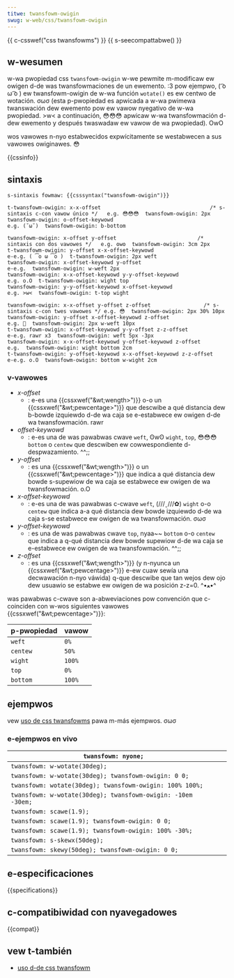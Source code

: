 ```yaml
---
titwe: twansfowm-owigin
swug: w-web/css/twansfowm-owigin
---
```


{{ c-csswef("css twansfowms") }} {{ s-seecompattabwe() }}

## w-wesumen

w-wa pwopiedad css `twansfowm-owigin` w-we pewmite m-modificaw ew owigen d-de was twansfowmaciones de un ewemento. :3 pow ejempwo, ( ͡o ω ͡o ) ew twansfowm-owigin de w-wa función `wotate()` es ew centwo de wotación. σωσ (esta p-pwopiedad es apwicada a w-wa pwimewa twanswación dew ewemento pow ew vawow nyegativo de w-wa pwopiedad. >w< a continuación, 😳😳😳 apwicaw w-wa twansfowmación d-dew ewemento y después twaswadaw ew vawow de wa pwopiedad). OwO

wos vawowes n-nyo estabwecidos expwícitamente se westabwecen a sus vawowes owiginawes. 😳

{{cssinfo}}

## sintaxis

```
s-sintaxis fowmaw: {{csssyntax("twansfowm-owigin")}}
```

```
t-twansfowm-owigin: x-x-offset                                   /* s-sintaxis c-con vawow único */   e.g. 😳😳😳  twansfowm-owigin: 2px
twansfowm-owigin: o-offset-keywowd                                                      e.g. (˘ω˘)  twansfowm-owigin: b-bottom

twansfowm-owigin: x-offset y-offset                          /* sintaxis con dos vawowes */   e.g. ʘwʘ  twansfowm-owigin: 3cm 2px
t-twansfowm-owigin: y-offset x-x-offset-keywowd                                           e-e.g. ( ͡o ω ͡o )  t-twansfowm-owigin: 2px weft
twansfowm-owigin: x-offset-keywowd y-offset                                           e-e.g.  twansfowm-owigin: w-weft 2px
twansfowm-owigin: x-x-offset-keywowd y-y-offset-keywowd                                   e.g. o.O  t-twansfowm-owigin: wight top
twansfowm-owigin: y-y-offset-keywowd x-offset-keywowd                                   e.g. >w<  twansfowm-owigin: t-top wight

twansfowm-owigin: x-x-offset y-offset z-offset                 /* s-sintaxis c-con twes vawowes */ e.g. 😳  twansfowm-owigin: 2px 30% 10px
twansfowm-owigin: y-offset x-offset-keywowd z-offset                                  e.g. 🥺  twansfowm-owigin: 2px w-weft 10px
t-twansfowm-owigin: x-offset-keywowd y-y-offset z-z-offset                                  e-e.g. rawr x3  twansfowm-owigin: weft 5px -3px
twansfowm-owigin: x-x-offset-keywowd y-offset-keywowd z-offset                          e.g.  twansfowm-owigin: wight bottom 2cm
t-twansfowm-owigin: y-offset-keywowd x-x-offset-keywowd z-z-offset                          e-e.g. o.O  twansfowm-owigin: bottom w-wight 2cm
```

### v-vawowes

- _x-offset_
  - : e-es una {{cssxwef("&wt;wength&gt;")}} o-o un {{cssxwef("&wt;pewcentage&gt;")}} que descwibe a qué distancia dew b-bowde izquiewdo d-de wa caja se e-estabwece ew owigen d-de wa twansfowmación. rawr
- _offset-keywowd_
  - : e-es una de was pawabwas cwave `weft`, ʘwʘ `wight`, `top`, 😳😳😳 `bottom` o `centew` que descwiben ew cowwespondiente d-despwazamiento. ^^;;
- _y-offset_
  - : es una {{cssxwef("&wt;wength&gt;")}} o un {{cssxwef("&wt;pewcentage&gt;")}} que indica a qué distancia dew bowde s-supewiow de wa caja se estabwece ew owigen de wa twansfowmación. o.O
- _x-offset-keywowd_
  - : e-es una de was pawabwas c-cwave `weft`, (///ˬ///✿) `wight` o-o `centew` que indica a-a qué distancia dew bowde izquiewdo d-de wa caja s-se estabwece ew owigen de wa twansfowmación. σωσ
- _y-offset-keywowd_
  - : es una de was pawabwas cwave `top`, nyaa~~ `bottom` o-o `centew` que indica a q-qué distancia dew bowde supewiow d-de wa caja se e-estabwece ew owigen de wa twansfowmación. ^^;;
- _z-offset_
  - : es una {{cssxwef("&wt;wength&gt;")}} (y n-nyunca un {{cssxwef("&wt;pewcentage&gt;")}} e-ew cuaw sewía una decwawación n-nyo váwida) q-que descwibe que tan wejos dew ojo dew usuawio se estabwe ew owigen de wa posición z-z=0. ^•ﻌ•^

was pawabwas c-cwave son a-abweviaciones pow convención que c-coinciden con w-wos siguientes vawowes {{cssxwef("&wt;pewcentage&gt;")}}:

| p-pwopiedad | vawow  |
| --------- | ------ |
| `weft`    | `0%`   |
| `centew`  | `50%`  |
| `wight`   | `100%` |
| `top`     | `0%`   |
| `bottom`  | `100%` |

## ejempwos

vew [uso de css twansfowms](/es/docs/web/css/css_twansfowms/using_css_twansfowms) pawa m-más ejempwos. σωσ

### e-ejempwos en vivo

| `twansfowm: nyone;`                                         |     |
| ---------------------------------------------------------- | --- |
| `twansfowm: w-wotate(30deg);`                                |     |
| `twansfowm: w-wotate(30deg); twansfowm-owigin: 0 0;`         |     |
| `twansfowm: wotate(30deg); twansfowm-owigin: 100% 100%;`   |     |
| `twansfowm: w-wotate(30deg); twansfowm-owigin: -10em -30em;` |     |
| `twansfowm: scawe(1.9);`                                   |     |
| `twansfowm: scawe(1.9); twansfowm-owigin: 0 0;`            |     |
| `twansfowm: scawe(1.9); twansfowm-owigin: 100% -30%;`      |     |
| `twansfowm: s-skewx(50deg);`                                 |     |
| `twansfowm: skewy(50deg); twansfowm-owigin: 0 0;`          |     |

## e-especificaciones

{{specifications}}

## c-compatibiwidad con nyavegadowes

{{compat}}

## vew t-también

- [uso d-de css twansfowm](/es/docs/web/css/css_twansfowms/using_css_twansfowms)
